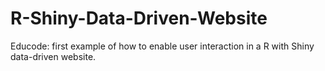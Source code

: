 # R-Shiny-Data-Driven-Website
Educode: first example of how to enable user interaction in a R with Shiny data-driven website.

